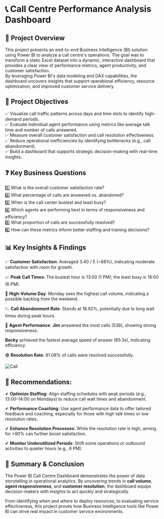 # 📞 Call Centre Performance Analysis Dashboard 
## 📌 Project Overview  
This project presents an end-to-end Business Intelligence (BI) solution using Power BI to analyze a call centre's operations. The goal was to transform a static Excel dataset into a dynamic, interactive dashboard that provides a clear view of performance metrics, agent productivity, and customer satisfaction.    
By leveraging Power BI's data modeling and DAX capabilities, the dashboard uncovers insights that support operational efficiency, resource optimization, and improved customer service delivery.

## 🎯 Project Objectives    
✅ Visualize call traffic patterns across days and time slots to identify high-demand periods.   
✅ Evaluate individual agent performance using metrics like average talk time and number of calls answered.      
✅ Measure overall customer satisfaction and call resolution effectiveness.    
✅ Reduce operational inefficiencies by identifying bottlenecks (e.g., call abandonment).    
✅ Build a dashboard that supports strategic decision-making with real-time insights.     

## ❓ Key Business Questions    
1️⃣ What is the overall customer satisfaction rate?   
2️⃣ What percentage of calls are answered vs. abandoned?   
3️⃣ When is the call center busiest and least busy?   
4️⃣ Which agents are performing best in terms of responsiveness and efficiency?   
5️⃣ What proportion of calls are successfully resolved?   
6️⃣ How can these metrics inform better staffing and training decisions?   

## 📊 Key Insights & Findings
✅ **Customer Satisfaction**: Averaged 3.40 / 5 (~68%), indicating moderate satisfaction with room for growth.

📈 **Peak Call Times**: The busiest hour is 13:00 (1 PM); the least busy is 18:00 (6 PM).

📆 **High-Volume Day**: Monday sees the highest call volume, indicating a possible backlog from the weekend.

📉 **Call Abandonment Rate**: Stands at 18.92%, potentially due to long wait times during peak hours.

🎯 **Agent Performance**: **Jim** answered the most calls (536), showing strong responsiveness.

  **Becky** achieved the fastest average speed of answer (65.3s), indicating efficiency.

🟢 **Resolution Rate**: 81.08% of calls were resolved successfully.

![Call](https://github.com/user-attachments/assets/8d5bdc50-a50a-4adf-aeda-dc62d14572d9)


## 🧠 Recommendations:   
✔ **Optimize Staffing**: Align staffing schedules with peak periods (e.g., 13:00–14:00 on Mondays) to reduce call wait times and abandonment.

✔ **Performance Coaching**: Use agent performance data to offer tailored feedback and coaching, especially for those with high talk times or low resolution rates.

✔ **Enhance Resolution Processes**: While the resolution rate is high, aiming for >90% can further boost satisfaction. 

✔ **Monitor Underutilized Periods**: Shift some operations or outbound activities to quieter hours (e.g., 6 PM).


## 🧾 Summary & Conclusion
The Power BI Call Centre Dashboard demonstrates the power of data storytelling in operational analytics. By uncovering trends in **call volume**, **agent responsiveness**, and **customer resolution**, the dashboard equips decision-makers with insights to act quickly and strategically.

From identifying when and where to deploy resources, to evaluating service effectiveness, this project proves how Business Intelligence tools like Power BI can drive real impact in customer service environments.

